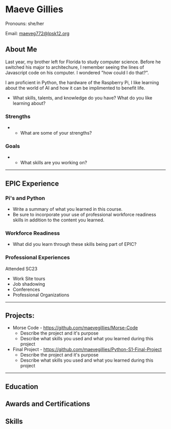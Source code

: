 # Maeve Gillies
Pronouns: she/her

Email: maeveg772@lpsk12.org

## About Me

Last year, my brother left for Florida to study computer science. Before he switched his major to architechure, I remember seeing the lines of Javascript code on his computer. I wondered "how could I do that?".

I am proficient in Python, the hardware of the Raspberry Pi, I like learning about the world of AI and how it can be implimented to benefit life. 
* What skills, talents, and knowledge do you have? What do you like learning about?
### Strengths
- * What are some of your strengths?
### Goals
- * What skills are you working on?

---
## EPIC Experience

### Pi's and Python
* Write a summary of what you learned in this course.  
* Be sure to incorporate your use of professional workforce readiness skills in addition to the content you learned.

### Workforce Readiness
- What did you learn through these skills being part of EPIC?

### Professional Experiences
Attended SC23
- Work Site tours
- Job shadowing
- Conferences
- Professional Organizations

---
## Projects: 
-  Morse Code - https://github.com/maevegillies/Morse-Code
	- Describe the project and it's purpose
	- Describe what skills you used and what you learned during this project
- Final Project - https://github.com/maevegillies/Python-S1-Final-Project
	 - Describe the project and it's purpose
	- Describe what skills you used and what you learned during this project


---

## Education
## Awards and Certifications
## Skills
